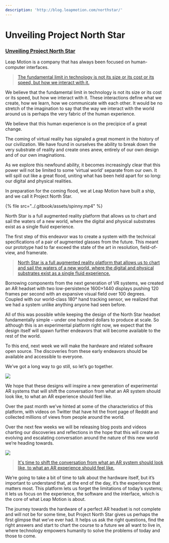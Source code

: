 ```yaml
---
description: 'http://blog.leapmotion.com/northstar/'
---
```


# Unveiling Project North Star

### [Unveiling Project North Star](http://blog.leapmotion.com/northstar/)

Leap Motion is a company that has always been focused on human-computer interfaces.

> [The fundamental limit in technology is not its size or its cost or its speed, but how we interact with it.](https://twitter.com/intent/tweet?url=http://blog.leapmotion.com/northstar/&text=The%20fundamental%20limit%20in%20technology%20is%20not%20its%20size%20or%20its%20cost%20or%20its%20speed%2C%20but%20how%20we%20interact%20with%20it.&via=leapmotion&related=leapmotion)

We believe that the fundamental limit in technology is not its size or its cost or its speed, but how we interact with it. These interactions define what we create, how we learn, how we communicate with each other. It would be no stretch of the imagination to say that the way we interact with the world around us is perhaps the very fabric of the human experience.

We believe that this human experience is on the precipice of a great change.

The coming of virtual reality has signaled a great moment in the history of our civilization. We have found in ourselves the ability to break down the very substrate of reality and create ones anew, entirely of our own design and of our own imaginations.

As we explore this newfound ability, it becomes increasingly clear that this power will not be limited to some ‘virtual world’ separate from our own. It will spill out like a great flood, uniting what has been held apart for so long: our digital and physical realities.

In preparation for the coming flood, we at Leap Motion have built a ship, and we call it Project North Star.

{% file src="../.gitbook/assets/spinny.mp4" %}

North Star is a full augmented reality platform that allows us to chart and sail the waters of a new world, where the digital and physical substrates exist as a single fluid experience.

The first step of this endeavor was to create a system with the technical specifications of a pair of augmented glasses from the future. This meant our prototype had to far exceed the state of the art in resolution, field-of-view, and framerate.

> [North Star is a full augmented reality platform that allows us to chart and sail the waters of a new world, where the digital and physical substrates exist as a single fluid experience.](https://twitter.com/intent/tweet?url=http://blog.leapmotion.com/northstar/&text=North%20Star%20is%20a%20full%20augmented%20reality%20platform%20that%20allows%20us%20to%20chart%20and%20sail%20the%20waters%20of%20a%20new%20world%2C%20where%20the%20digital%20and%20physical%20substrates%20exist%20as%20a%20single%20fluid%20experience.&via=leapmotion&related=leapmotion)

Borrowing components from the next generation of VR systems, we created an AR headset with two low-persistence 1600×1440 displays pushing 120 frames per second with an expansive visual field over 100 degrees. Coupled with our world-class 180° hand tracking sensor, we realized that we had a system unlike anything anyone had seen before.

All of this was possible while keeping the design of the North Star headset fundamentally simple – under one hundred dollars to produce at scale. So although this is an experimental platform right now, we expect that the design itself will spawn further endeavors that will become available to the rest of the world.

To this end, next week we will make the hardware and related software open source. The discoveries from these early endeavors should be available and accessible to everyone.

We’ve got a long way to go still, so let’s go together.

![](http://blog.leapmotion.com/wp-content/uploads/2018/04/2_ellipsoidal-reflectors.png)

We hope that these designs will inspire a new generation of experimental AR systems that will shift the conversation from what an AR system should look like, to what an AR experience should feel like.

Over the past month we’ve hinted at some of the characteristics of this platform, with videos on Twitter that have hit the front page of Reddit and collected millions of views from people around the world.

Over the next few weeks we will be releasing blog posts and videos charting our discoveries and reflections in the hope that this will create an evolving and escalating conversation around the nature of this new world we’re heading towards.

![](http://blog.leapmotion.com/wp-content/uploads/2018/04/4_augmented.png)

> [It's time to shift the conversation from what an AR system should look like, to what an AR experience should feel like.](https://twitter.com/intent/tweet?url=http://blog.leapmotion.com/northstar/&text=It%27s%20time%20to%20shift%20the%20conversation%20from%20what%20an%20AR%20system%20should%20look%20like%2C%20to%20what%20an%20AR%20experience%20should%20feel%20like.&via=leapmotion&related=leapmotion)

We’re going to take a bit of time to talk about the hardware itself, but it’s important to understand that, at the end of the day, it’s the experience that matters most. This platform lets us forget the limitations of today’s systems; it lets us focus on the experience, the software and the interface, which is the core of what Leap Motion is about.

The journey towards the hardware of a perfect AR headset is not complete and will not be for some time, but Project North Star gives us perhaps the first glimpse that we’ve ever had. It helps us ask the right questions, find the right answers and start to chart the course to a future we all want to live in, where technology empowers humanity to solve the problems of today and those to come.

